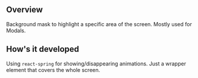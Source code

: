 ## Overview
Background mask to highlight a specific area of the screen. Mostly used for Modals.

## How's it developed
Using `react-spring` for showing/disappearing animations. Just a wrapper element that covers the whole screen.


